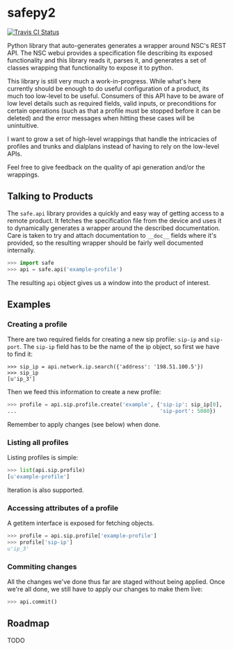 # safepy2

<a href="https://travis-ci.org/sangoma/safepy2">
  <img alt="Travis CI Status"
       src="https://travis-ci.org/sangoma/safepy2.png"/>
</a>

Python library that auto-generates generates a wrapper around NSC's
REST API. The NSC webui provides a specification file describing its
exposed functionality and this library reads it, parses it, and
generates a set of classes wrapping that functionality to expose it to
python.

This library is still very much a work-in-progress. While what's here
currently should be enough to do useful configuration of a product,
its much too low-level to be useful. Consumers of this API have to be
aware of low level details such as required fields, valid inputs, or
preconditions for certain operations (such as that a profile must be
stopped before it can be deleted) and the error messages when hitting
these cases will be unintuitive.

I want to grow a set of high-level wrappings that handle the
intricacies of profiles and trunks and dialplans instead of having to
rely on the low-level APIs.

Feel free to give feedback on the quality of api generation and/or the
wrappings.

## Talking to Products

The `safe.api` library provides a quickly and easy way of getting
access to a remote product. It fetches the specification file from the
device and uses it to dynamically generates a wrapper around the
described documentation. Care is taken to try and attach documentation
to `__doc__` fields where it's provided, so the resulting wrapper
should be fairly well documented internally.

~~~python
>>> import safe
>>> api = safe.api('example-profile')
~~~

The resulting `api` object gives us a window into the product of
interest.

## Examples

### Creating a profile

There are two required fields for creating a new sip profile: `sip-ip`
and `sip-port`. The `sip-ip` field has to be the name of the ip
object, so first we have to find it:

~~~
>>> sip_ip = api.network.ip.search({'address': '198.51.100.5'})
>>> sip_ip
[u'ip_3']
~~~

Then we feed this information to create a new profile:

~~~python
>>> profile = api.sip.profile.create('example', {'sip-ip': sip_ip[0],
...                                              'sip-port': 5080})
~~~

Remember to apply changes (see below) when done.

### Listing all profiles

Listing profiles is simple:

~~~python
>>> list(api.sip.profile)
[u'example-profile']
~~~

Iteration is also supported.

### Accessing attributes of a profile

A getitem interface is exposed for fetching objects.

~~~python
>>> profile = api.sip.profile['example-profile']
>>> profile['sip-ip']
u'ip_3'
~~~

### Commiting changes

All the changes we've done thus far are staged without being applied.
Once we're all done, we still have to apply our changes to make them
live:

~~~python
>>> api.commit()
~~~

## Roadmap

TODO
